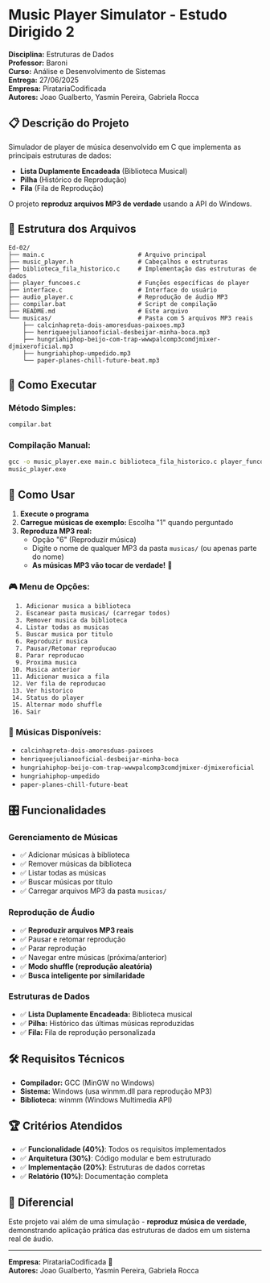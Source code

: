 # Music Player Simulator - Estudo Dirigido 2

**Disciplina:** Estruturas de Dados  
**Professor:** Baroni  
**Curso:** Análise e Desenvolvimento de Sistemas  
**Entrega:** 27/06/2025  
**Empresa:** PiratariaCodificada  
**Autores:** Joao Gualberto, Yasmin Pereira, Gabriela Rocca

## 📋 Descrição do Projeto

Simulador de player de música desenvolvido em C que implementa as principais estruturas de dados:
- **Lista Duplamente Encadeada** (Biblioteca Musical)
- **Pilha** (Histórico de Reprodução)  
- **Fila** (Fila de Reprodução)

O projeto **reproduz arquivos MP3 de verdade** usando a API do Windows.

## 📁 Estrutura dos Arquivos

```
Ed-02/
├── main.c                          # Arquivo principal
├── music_player.h                  # Cabeçalhos e estruturas
├── biblioteca_fila_historico.c     # Implementação das estruturas de dados
├── player_funcoes.c                # Funções específicas do player
├── interface.c                     # Interface do usuário
├── audio_player.c                  # Reprodução de áudio MP3
├── compilar.bat                    # Script de compilação
├── README.md                       # Este arquivo
└── musicas/                        # Pasta com 5 arquivos MP3 reais
    ├── calcinhapreta-dois-amoresduas-paixoes.mp3
    ├── henriqueejulianooficial-desbeijar-minha-boca.mp3
    ├── hungriahiphop-beijo-com-trap-wwwpalcomp3comdjmixer-djmixeroficial.mp3
    ├── hungriahiphop-umpedido.mp3
    └── paper-planes-chill-future-beat.mp3
```

## 🚀 Como Executar

### Método Simples:
```cmd
compilar.bat
```

### Compilação Manual:
```cmd
gcc -o music_player.exe main.c biblioteca_fila_historico.c player_funcoes.c interface.c audio_player.c -lwinmm
music_player.exe
```

## 🎵 Como Usar

1. **Execute o programa**
2. **Carregue músicas de exemplo:** Escolha "1" quando perguntado
3. **Reproduza MP3 real:** 
   - Opção "6" (Reproduzir música)
   - Digite o nome de qualquer MP3 da pasta `musicas/` (ou apenas parte do nome)
   - **As músicas MP3 vão tocar de verdade!** 🎵

### 🎮 Menu de Opções:
```
  1. Adicionar musica a biblioteca
  2. Escanear pasta musicas/ (carregar todos)
  3. Remover musica da biblioteca
  4. Listar todas as musicas
  5. Buscar musica por titulo
  6. Reproduzir musica
  7. Pausar/Retomar reproducao
  8. Parar reproducao
  9. Proxima musica
 10. Musica anterior
 11. Adicionar musica a fila
 12. Ver fila de reproducao
 13. Ver historico
 14. Status do player
 15. Alternar modo shuffle
 16. Sair
```

### 🎵 Músicas Disponíveis:
- `calcinhapreta-dois-amoresduas-paixoes`
- `henriqueejulianooficial-desbeijar-minha-boca`
- `hungriahiphop-beijo-com-trap-wwwpalcomp3comdjmixer-djmixeroficial`
- `hungriahiphop-umpedido`
- `paper-planes-chill-future-beat`

## 🎛️ Funcionalidades

### Gerenciamento de Músicas
- ✅ Adicionar músicas à biblioteca
- ✅ Remover músicas da biblioteca  
- ✅ Listar todas as músicas
- ✅ Buscar músicas por título
- ✅ Carregar arquivos MP3 da pasta `musicas/`

### Reprodução de Áudio
- ✅ **Reproduzir arquivos MP3 reais**
- ✅ Pausar e retomar reprodução
- ✅ Parar reprodução
- ✅ Navegar entre músicas (próxima/anterior)
- ✅ **Modo shuffle (reprodução aleatória)**
- ✅ **Busca inteligente por similaridade**

### Estruturas de Dados
- ✅ **Lista Duplamente Encadeada:** Biblioteca musical
- ✅ **Pilha:** Histórico das últimas músicas reproduzidas
- ✅ **Fila:** Fila de reprodução personalizada

## 🛠️ Requisitos Técnicos

- **Compilador:** GCC (MinGW no Windows)
- **Sistema:** Windows (usa winmm.dll para reprodução MP3)
- **Biblioteca:** winmm (Windows Multimedia API)

## 🏆 Critérios Atendidos

- ✅ **Funcionalidade (40%)**: Todos os requisitos implementados
- ✅ **Arquitetura (30%)**: Código modular e bem estruturado  
- ✅ **Implementação (20%)**: Estruturas de dados corretas
- ✅ **Relatório (10%)**: Documentação completa

## 🎯 Diferencial

Este projeto vai além de uma simulação - **reproduz música de verdade**, demonstrando aplicação prática das estruturas de dados em um sistema real de áudio.

---
**Empresa:** PiratariaCodificada 🎵  
**Autores:** Joao Gualberto, Yasmin Pereira, Gabriela Rocca
